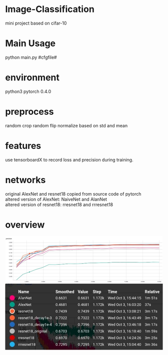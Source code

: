 # Image-Classification
mini project based on cifar-10
# Main Usage
python main.py #cfgfile#
# environment
python3 pytorch 0.4.0
# preprocess
random crop
random flip
normalize based on std and mean
# features
use tensorboardX to record loss and precision during training.
# networks
original AlexNet and resnet18 copied from source code of pytorch  
altered version of AlexNet: NaiveNet and AlanNet  
altered version of resnet18: rresnet18 and rrresnet18
# overview
![alt text](https://github.com/Ela-Boska/Image-Classification/blob/master/statistic/overview_nolegend.jpg)
![alt text](https://github.com/Ela-Boska/Image-Classification/blob/master/statistic/overview_legend.jpg)
